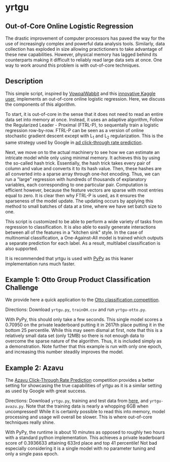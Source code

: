 # yrtgu
## Out-of-Core Online Logistic Regression
The drastic improvement of computer processors has paved the way for the use of increasingly complex and powerful data analysis tools. Similarly, data collection has exploded in size allowing practictioners to take advantage of these new capabilities. However, physical memory has lagged behind its counterparts making it difficult to reliably read large data sets at once. One way to work around this problem is with out-of-core techniques. 

## Description
This simple script, inspired by [VowpalWabbit](http://hunch.net/~vw/) and this [innovative Kaggle user](https://www.kaggle.com/c/tradeshift-text-classification/discussion/10537), implements an out-of-core online logistic regression. Here, we discuss the components of this algorithm. 

To start, it is out-of-core in the sense that it does not need to read an entire data set into memory at once. Instead, it uses an adaptive algorithm, Follow the Regularized Leader - Proximal (FTRL-P), to sequentally train a logistic regression row-by-row. FTRL-P can be seen as a version of online stochastic gradient descent except with L<sub>1</sub> and L<sub>2</sub> regularization. This is the same strategy used by Google in [ad click-through rate prediction](https://research.google.com/pubs/pub41159.html). 

Next, we move on to the actual machinery to see how we can estimate an intricate model while only using minimal memory. It achieves this by using the so-called hash trick. Essentially, the hash trick takes every pair of column and value and converts it to its hash value. Then, these hashes are all converted into a sparse array through one-hot encoding.  Thus, we can run a "large" regression with hundreds of thousands of explanatory variables, each corresponding to one particular pair. Computation is efficient however, because the feature vectors are sparse with most entries equal to zero. It is clear then why FTRL-P is used, as it ensures the sparseness of the model update. The updating occurs by applying this method to small batches of data at a time, where we have set batch size to one.

This script is customized to be able to perform a wide variety of tasks from regression to classification. It is also able to easily generate interactions between all of the features in a "kitchen sink" style. In the case of multinomial classification, a One-Against-All model is trained which outputs a separate prediction for each label. As a result, multilabel classification is also supported. 

It is recommended that yrtgu is used with [PyPy](https://pypy.org/) as this leaner implementation runs much faster. 

## Example 1: Otto Group Product Classification Challenge
We provide here a quick application to the [Otto classification competition](https://www.kaggle.com/c/otto-group-product-classification-challenge). 

Directions: Download `yrtgu.py`, `trainOH.csv` and run `yrtgu-otto.py`.

With PyPy, this should only take a few seconds. This single model scores a 0.70950 on the private leaderboard putting it in 2617th place putting it in the bottom 25 percentile. While this may seem dismal at first, note that this is a relatively small data set (only 12MB) so there is not enough data to overcome the sparse nature of the algorithm. Thus, it is included simply as a demonstration. Note further that this example is run with only one epoch, and increasing this number steadily improves the model. 


## Example 2: Azavu
The [Azavu Click-Through Rate Prediction](https://www.kaggle.com/c/avazu-ctr-prediction) competition provides a better setting for showcasing the true capabilities of yrtgu as it is a similar setting as used by Google with great success. 

Directions: Download `yrtgu.py`, training and test data from [here](https://www.kaggle.com/c/avazu-ctr-prediction/data), and `yrtgu-avazu.py`. Note that the training data is nearly a whopping 6GB when uncompressed! While it is certainly possible to read this into memory, model processing and usage will overall be slower. This is where out-of-core techniques really shine.

With PyPy, the runtime is about 10 minutes as opposed to roughly two hours with a standard python implementation. This achieves a private leaderboard score of 0.3936633 attaining 633rd place and top 41 percentile! Not bad especially considering it is a single model with no parameter tuning and only a single pass epoch. 



